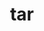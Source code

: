 ---
title: "tar"
layout: cache
categories: [package, v0.18.1]
meta: {"versions": ["1.34"], "compilers": ["gcc@=7.3.1", "gcc@=7.5.0", "gcc@=8.4.0"], "oss": ["amzn2", "ubuntu18.04"], "platforms": ["linux"], "targets": ["aarch64", "graviton2", "x86_64", "x86_64_v3", "x86_64_v4"], "stacks": ["aws-ahug", "aws-ahug-aarch64", "aws-isc", "aws-isc-aarch64", "build_systems", "data-vis-sdk", "e4s", "radiuss", "root", "tutorial"], "num_specs": 7, "num_specs_by_stack": {"e4s": 1, "root": 7, "aws-ahug": 2, "aws-isc": 2, "aws-isc-aarch64": 2, "aws-ahug-aarch64": 2, "data-vis-sdk": 1, "radiuss": 1, "build_systems": 1, "tutorial": 2}}
spec_details: [{"hash": "msvu5ruzcip3bnbc3kadmwju5v7fduay", "compiler": "gcc@=7.5.0", "versions": ["1.34"], "os": "ubuntu18.04", "platform": "linux", "target": "x86_64", "variants": ["zip=pigz"], "stacks": ["e4s", "root"], "size": "-", "tarball": "https://binaries.spack.io/v0.18.1/build_cache/linux-ubuntu18.04-x86_64/gcc-7.5.0/tar-1.34/linux-ubuntu18.04-x86_64-gcc-7.5.0-tar-1.34-msvu5ruzcip3bnbc3kadmwju5v7fduay.spack"}, {"hash": "7jckzvshz77vxkmzio4bvbwdwioxjsfn", "compiler": "gcc@=7.3.1", "versions": ["1.34"], "os": "amzn2", "platform": "linux", "target": "x86_64_v4", "variants": ["zip=pigz"], "stacks": ["root", "aws-ahug", "aws-isc"], "size": "-", "tarball": "https://binaries.spack.io/v0.18.1/build_cache/linux-amzn2-x86_64_v4/gcc-7.3.1/tar-1.34/linux-amzn2-x86_64_v4-gcc-7.3.1-tar-1.34-7jckzvshz77vxkmzio4bvbwdwioxjsfn.spack"}, {"hash": "aapg5px2y5rmu6dbhimqfuya723cy452", "compiler": "gcc@=7.3.1", "versions": ["1.34"], "os": "amzn2", "platform": "linux", "target": "graviton2", "variants": ["zip=pigz"], "stacks": ["aws-isc-aarch64", "root", "aws-ahug-aarch64"], "size": "-", "tarball": "https://binaries.spack.io/v0.18.1/build_cache/linux-amzn2-graviton2/gcc-7.3.1/tar-1.34/linux-amzn2-graviton2-gcc-7.3.1-tar-1.34-aapg5px2y5rmu6dbhimqfuya723cy452.spack"}, {"hash": "o4hsydqvaypx7qftnjzl74semuehp5v5", "compiler": "gcc@=7.3.1", "versions": ["1.34"], "os": "amzn2", "platform": "linux", "target": "aarch64", "variants": ["zip=pigz"], "stacks": ["aws-isc-aarch64", "root", "aws-ahug-aarch64"], "size": "-", "tarball": "https://binaries.spack.io/v0.18.1/build_cache/linux-amzn2-aarch64/gcc-7.3.1/tar-1.34/linux-amzn2-aarch64-gcc-7.3.1-tar-1.34-o4hsydqvaypx7qftnjzl74semuehp5v5.spack"}, {"hash": "dnwif3cb3n7rhymb3faepek3ousvtp43", "compiler": "gcc@=7.3.1", "versions": ["1.34"], "os": "amzn2", "platform": "linux", "target": "x86_64_v3", "variants": ["zip=pigz"], "stacks": ["root", "aws-ahug", "aws-isc"], "size": "-", "tarball": "https://binaries.spack.io/v0.18.1/build_cache/linux-amzn2-x86_64_v3/gcc-7.3.1/tar-1.34/linux-amzn2-x86_64_v3-gcc-7.3.1-tar-1.34-dnwif3cb3n7rhymb3faepek3ousvtp43.spack"}, {"hash": "3f62lojkrsldeu6yhdyvcucb37txnl53", "compiler": "gcc@=7.5.0", "versions": ["1.34"], "os": "ubuntu18.04", "platform": "linux", "target": "x86_64", "variants": ["zip=pigz"], "stacks": ["data-vis-sdk", "root", "radiuss", "build_systems", "tutorial"], "size": "-", "tarball": "https://binaries.spack.io/v0.18.1/build_cache/linux-ubuntu18.04-x86_64/gcc-7.5.0/tar-1.34/linux-ubuntu18.04-x86_64-gcc-7.5.0-tar-1.34-3f62lojkrsldeu6yhdyvcucb37txnl53.spack"}, {"hash": "auxqppswmjuao5uj3vesdftnmoi2l7mx", "compiler": "gcc@=8.4.0", "versions": ["1.34"], "os": "ubuntu18.04", "platform": "linux", "target": "x86_64", "variants": ["zip=pigz"], "stacks": ["root", "tutorial"], "size": "-", "tarball": "https://binaries.spack.io/v0.18.1/build_cache/linux-ubuntu18.04-x86_64/gcc-8.4.0/tar-1.34/linux-ubuntu18.04-x86_64-gcc-8.4.0-tar-1.34-auxqppswmjuao5uj3vesdftnmoi2l7mx.spack"}]
---
